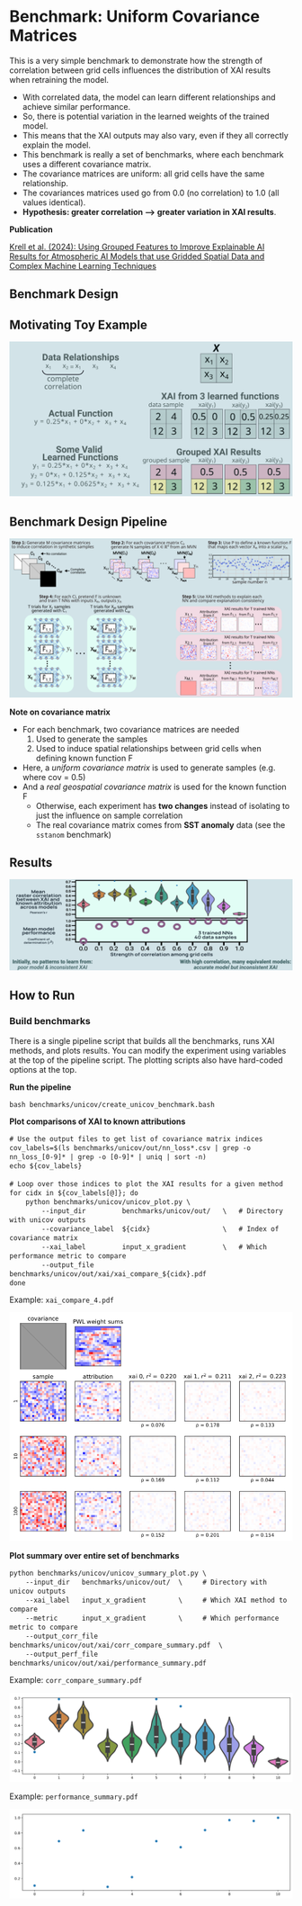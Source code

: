 # Benchmark: Uniform Covariance Matrices

This is a very simple benchmark to demonstrate how the strength of correlation between grid cells influences the distribution of XAI results when retraining the model. 

- With correlated data, the model can learn different relationships and achieve similar performance.
- So, there is potential variation in the learned weights of the trained model.
- This means that the XAI outputs may also vary, even if they all correctly explain the model.
- This benchmark is really a set of benchmarks, where each benchmark uses a different covariance matrix.
- The covariance matrices are uniform: all grid cells have the same relationship.
- The covariances matrices used go from 0.0 (no correlation) to 1.0 (all values identical). 
- **Hypothesis: greater correlation --> greater variation in XAI results**. 

**Publication**

[Krell et al. (2024): Using Grouped Features to Improve Explainable AI Results for Atmospheric AI Models that use Gridded Spatial Data and Complex Machine Learning Techniques](https://ams.confex.com/ams/104ANNUAL/meetingapp.cgi/Paper/435616)

## Benchmark Design

## Motivating Toy Example

![Demonstration of toy example](img/unicov_toy_example.png)

## Benchmark Design Pipeline

![Benchmark pipeline](img/unicov_benchmark_design.png)

**Note on covariance matrix**

- For each benchmark, two covariance matrices are needed
  1. Used to generate the samples 
  2. Used to induce spatial relationships between grid cells when defining known function F
- Here, a _uniform covariance matrix_ is used to generate samples (e.g. where cov = 0.5)
- And a _real geospatial covariance matrix_ is used for the known function F
  - Otherwise, each experiment has **two changes** instead of isolating to just the influence on sample correlation
  - The real covariance matrix comes from **SST anomaly** data (see the `sstanom` benchmark)

## Results

![Benchmark results](img/unicov_results.png)

## How to Run

### Build benchmarks

There is a single pipeline script that builds all the benchmarks, runs XAI methods, and plots results.
You can modify the experiment using variables at the top of the pipeline script. 
The plotting scripts also have hard-coded options at the top. 

**Run the pipeline**

    bash benchmarks/unicov/create_unicov_benchmark.bash

**Plot comparisons of XAI to known attributions**

    # Use the output files to get list of covariance matrix indices
    cov_labels=$(ls benchmarks/unicov/out/nn_loss*.csv | grep -o nn_loss_[0-9]* | grep -o [0-9]* | uniq | sort -n)         
    echo ${cov_labels}

    # Loop over those indices to plot the XAI results for a given method
    for cidx in ${cov_labels[@]}; do
        python benchmarks/unicov/unicov_plot.py \
            --input_dir         benchmarks/unicov/out/   \   # Directory with unicov outputs
            --covariance_label  ${cidx}                  \   # Index of covariance matrix
            --xai_label         input_x_gradient         \   # Which performance metric to compare
            --output_file        benchmarks/unicov/out/xai/xai_compare_${cidx}.pdf
    done

Example: `xai_compare_4.pdf`

![A comparison of samples to ground truth](img/unicov_cmp4.png)


**Plot summary over entire set of benchmarks**

    python benchmarks/unicov/unicov_summary_plot.py \
        --input_dir   benchmarks/unicov/out/  \     # Directory with unicov outputs
        --xai_label   input_x_gradient        \     # Which XAI method to compare
        --metric      input_x_gradient        \     # Which performance metric to compare
        --output_corr_file   benchmarks/unicov/out/xai/corr_compare_summary.pdf  \
        --output_perf_file   benchmarks/unicov/out/xai/performance_summary.pdf

Example: `corr_compare_summary.pdf`

![Plot of the correlation distribution between XAI and ground truth](img/unicov_corr.png)


Example: `performance_summary.pdf`

![Plot of the performance for each trained model](img/unicov_perf.png)




